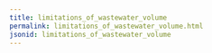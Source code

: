 ```yaml
---
title: limitations_of_wastewater_volume
permalink: limitations_of_wastewater_volume.html
jsonid: limitations_of_wastewater_volume
---
```

